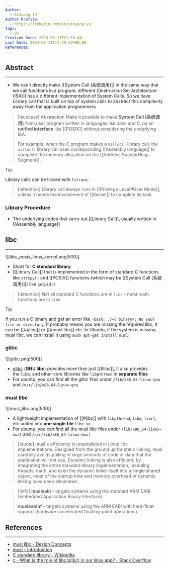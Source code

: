 ```yaml
---
Author:
  - Xinyang YU
Author Profile:
  - https://linkedin.com/in/xinyang-yu
tags:
  - OS
Creation Date: 2023-09-11T21:10:44
Last Date: 2024-05-11T17:39:27+08:00
References: 
---
```

## Abstract
---



- We can't directly make [[System Call (系统调用)]] in the same way that we call functions in a program, different [[Instruction Set Architecture (ISA)]] has a different implementation of System Calls. So we have Library call that is built on top of system calls to abstract this complexity away from the application programmers

>[!success] Abstraction
> Make it possible to make **System Call (系统调用)** from user program written in languages like Java and C via an **unified interface** like [[POSIX]] without considering the underlying ISA.
> 
> For example, when the C program makes a `malloc()` library call, the `malloc()` library call uses corresponding [[Assembly language]] to complete the memory allocation on the [[Address Space#Heap Segment]].

>[!tip]
> Library calls can be traced with `lstrace`.


>[!attention]
>Library call always runs in [[Privilege Level#User Mode]], unless it needs the involvement of [[Kernel]] to complete its task.



### Library Procedure
- The underlying codes that carry out [[Library Call]], usually written in [[Assembly language]]

## libc
---

![[libc_posix_linux_kernel.png|500]]

- Short for **C standard library**
- [[Library Call]] that is implemented in the form of standard C functions like `strcpy()` and [[POSIX]] functions (which may be [[System Call (系统调用)]]) like `getpid()`

>[!attention]
> Not all standard C functions are in `libc` - most math functions are in `libm`.

>[!tip]
> If you run a C binary and get an error like `-bash: ./<c binary>: No such file or directory`. It probably means you are missing the required libc, it can be [[#glibc]] or [[#musl libc]] etc. In Ubuntu, if the system is missing musl libc, we can install it using `sudo apt-get install musl`.
### glibc

![[glibc.png|500]]

- [glibc](https://sourceware.org/glibc/started.html) (**GNU libc**) provides more than just [[#libc]], it also provides the `libm`, and other core libraries like `libpthread` in **separate files**
- For ubuntu, you can find all the glibc files under `/lib/x86_64-linux-gnu` and `/usr/lib/x86_64-linux-gnu`

### musl libc

![[musl_libc.png|500]]

- A lightweight implementation of [[#libc]] with `libpthread`, `libm`, `librt`, etc united into **one single file** `libc.so`
- For ubuntu, you can find all the musl libc files under `/lib/x86_64-linux-musl` and `/usr/lib/x86_64-linux-musl`

>[!quote]
> musl's efficiency is unparalleled in Linux libc implementations. Designed from the ground up for static linking, musl carefully avoids pulling in large amounts of code or data that the application will not use. Dynamic linking is also efficient; by integrating the entire standard library implementation, including threads, math, and even the dynamic linker itself into a single shared object, most of the startup time and memory overhead of dynamic linking have been eliminated.

>[!info]
> **musleabi** - targets systems using the standard ARM EABI (Embedded Application Binary Interface).
> 
> **musleabihf** - targets systems using the ARM EABI with hard-float support (hardware-accelerated floating-point operations).



## References
---
- [musl libc - Design Concepts](https://wiki.musl-libc.org/design-concepts#:~:text=Design%20Concepts-,Unified%20libc%2Flibpthread%2Fldso,is%20unified%20with%20libc.so.)
- [musl - Introduction](https://www.musl-libc.org/intro.html)
- [C standard library - Wikipedia](https://en.wikipedia.org/wiki/C_standard_library)
- [c - What is the role of libc(glibc) in our linux app? - Stack Overflow](https://stackoverflow.com/questions/11372872/what-is-the-role-of-libcglibc-in-our-linux-app)